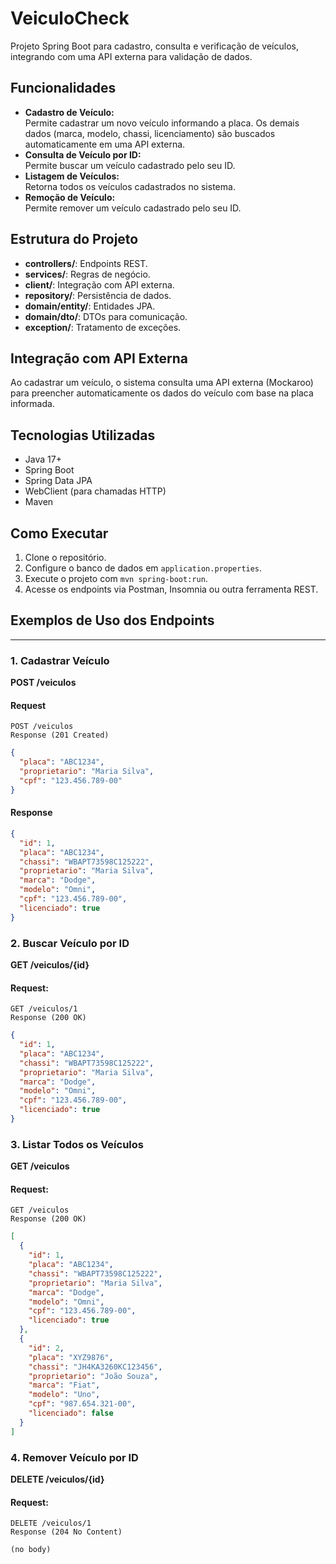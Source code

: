 # VeiculoCheck

Projeto Spring Boot para cadastro, consulta e verificação de veículos, integrando com uma API externa para validação de dados.

## Funcionalidades

- **Cadastro de Veículo:**  
  Permite cadastrar um novo veículo informando a placa. Os demais dados (marca, modelo, chassi, licenciamento) são buscados automaticamente em uma API externa.
- **Consulta de Veículo por ID:**  
  Permite buscar um veículo cadastrado pelo seu ID.
- **Listagem de Veículos:**  
  Retorna todos os veículos cadastrados no sistema.
- **Remoção de Veículo:**  
  Permite remover um veículo cadastrado pelo seu ID.

## Estrutura do Projeto

- **controllers/**: Endpoints REST.
- **services/**: Regras de negócio.
- **client/**: Integração com API externa.
- **repository/**: Persistência de dados.
- **domain/entity/**: Entidades JPA.
- **domain/dto/**: DTOs para comunicação.
- **exception/**: Tratamento de exceções.

## Integração com API Externa

Ao cadastrar um veículo, o sistema consulta uma API externa (Mockaroo) para preencher automaticamente os dados do veículo com base na placa informada.

## Tecnologias Utilizadas

- Java 17+
- Spring Boot
- Spring Data JPA
- WebClient (para chamadas HTTP)
- Maven

## Como Executar

1. Clone o repositório.
2. Configure o banco de dados em `application.properties`.
3. Execute o projeto com `mvn spring-boot:run`.
4. Acesse os endpoints via Postman, Insomnia ou outra ferramenta REST.

## Exemplos de Uso dos Endpoints

---

### 1. Cadastrar Veículo

**POST /veiculos**

#### Request
```
POST /veiculos
Response (201 Created)
```

```json
{
  "placa": "ABC1234",
  "proprietario": "Maria Silva",
  "cpf": "123.456.789-00"
}
```
#### Response

```json
{
  "id": 1,
  "placa": "ABC1234",
  "chassi": "WBAPT73598C125222",
  "proprietario": "Maria Silva",
  "marca": "Dodge",
  "modelo": "Omni",
  "cpf": "123.456.789-00",
  "licenciado": true
}
```

### 2. Buscar Veículo por ID
**GET /veiculos/{id}**
#### Request:

```
GET /veiculos/1
Response (200 OK)
```

```json
{
  "id": 1,
  "placa": "ABC1234",
  "chassi": "WBAPT73598C125222",
  "proprietario": "Maria Silva",
  "marca": "Dodge",
  "modelo": "Omni",
  "cpf": "123.456.789-00",
  "licenciado": true
}

```
### 3. Listar Todos os Veículos
**GET /veiculos**
#### Request:

```
GET /veiculos
Response (200 OK)
```

```json
[
  {
    "id": 1,
    "placa": "ABC1234",
    "chassi": "WBAPT73598C125222",
    "proprietario": "Maria Silva",
    "marca": "Dodge",
    "modelo": "Omni",
    "cpf": "123.456.789-00",
    "licenciado": true
  },
  {
    "id": 2,
    "placa": "XYZ9876",
    "chassi": "JH4KA3260KC123456",
    "proprietario": "João Souza",
    "marca": "Fiat",
    "modelo": "Uno",
    "cpf": "987.654.321-00",
    "licenciado": false
  }
]
```
### 4. Remover Veículo por ID
**DELETE /veiculos/{id}**
#### Request:
```
DELETE /veiculos/1
Response (204 No Content)
```
```
(no body)
```

